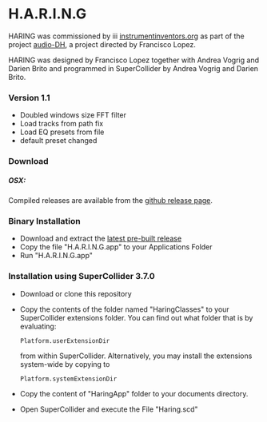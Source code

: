 # H.A.R.I.N.G
HARING was commissioned by iii [instrumentinventors.org](http://iiinitiative.org) as part of the project [audio-DH](http://audiodh.nl/?password-protected=login&redirect_to=http%3A%2F%2Faudiodh.nl%2F), a project directed by Francisco Lopez.

HARING was designed by Francisco Lopez together with Andrea Vogrig and Darien Brito and programmed in SuperCollider by Andrea Vogrig and Darien Brito. 

### Version 1.1
 - Doubled windows size FFT filter
 - Load tracks from path fix
 - Load EQ presets from file
 - default preset changed


### Download
##### OSX:
Compiled releases are available from the [github release page](https://github.com/projectHARING/Haring_1.1/releases). 

### Binary Installation
  - Download and extract the [latest pre-built release](https://github.com/projectHARING/Haring_1.0/releases)
  - Copy the file "H.A.R.I.N.G.app" to your Applications Folder
  - Run "H.A.R.I.N.G.app"
 
### Installation using SuperCollider 3.7.0
  - Download or clone this repository
  - Copy the contents of the folder named "HaringClasses" to your SuperCollider extensions folder.
     You can find out what folder that is by evaluating:
    
    ```
    Platform.userExtensionDir
    ```
    
    from within SuperCollider. Alternatively, you may install the extensions system-wide by copying to
    
    ```
    Platform.systemExtensionDir
    ```
    
  - Copy the content of "HaringApp" folder to your documents directory.
  - Open SuperCollider and execute the File "Haring.scd" 
